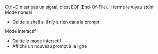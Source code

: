 Ctrl+D n'est pas un signal, c'est EOF (End-Of-File). Il ferme le tuyau stdin
Mode normal
- Quitte le shell si il n'y a rien dans le prompt

Mode interactif
- Quitte le mode interactif
- Affiche un nouveau prompt à la ligne